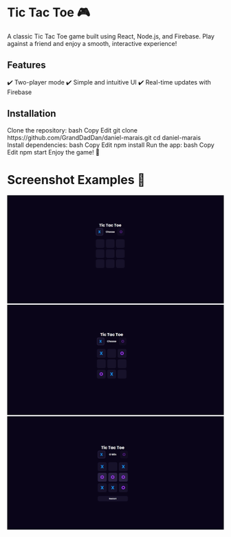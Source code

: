 <h1>Tic Tac Toe 🎮</h1>
A classic Tic Tac Toe game built using React, Node.js, and Firebase. Play against a friend and enjoy a smooth, interactive experience!

<h2>Features</h2>
✔️ Two-player mode
✔️ Simple and intuitive UI
✔️ Real-time updates with Firebase

<h2>Installation</h2>
Clone the repository:
bash
Copy
Edit
git clone https://github.com/GrandDadDan/daniel-marais.git
cd daniel-marais
<br>
Install dependencies:
bash
Copy
Edit
npm install
Run the app:
bash
Copy
Edit
npm start
Enjoy the game! 🚀

<h1>Screenshot Examples 📸</h1>
 
<img src="./Images/start.png" alt="Game Start" width="600"/>  
<img src="./Images/mid.png" alt="Gameplay" width="600"/>
<img src="./Images/end.png" alt="Gameplay" width="600"/>
